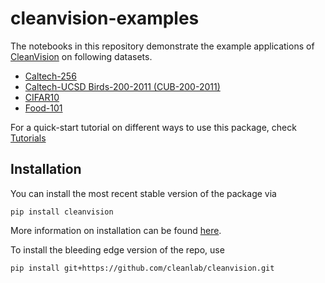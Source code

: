 # cleanvision-examples

The notebooks in this repository demonstrate the example applications
of [CleanVision](https://github.com/cleanlab/cleanvision/) on following datasets.

- [Caltech-256](caltech256.ipynb)
- [Caltech-UCSD Birds-200-2011 (CUB-200-2011)](cub200.ipynb)
- [CIFAR10](cifar10.ipynb)
- [Food-101](food101.ipynb)

For a quick-start tutorial on different ways to use this package,
check [Tutorials](https://cleanvision.readthedocs.io/en/latest/tutorials/tutorial.html#)

## Installation

You can install the most recent stable version of the package via

```shell
pip install cleanvision
```

More information on installation can be found [here](https://cleanvision.readthedocs.io/en/latest/#installation).

To install the bleeding edge version of the repo, use

```shell
pip install git+https://github.com/cleanlab/cleanvision.git
```



